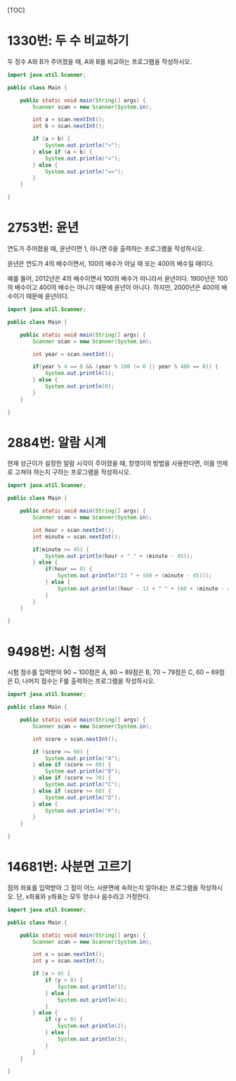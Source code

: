 [TOC]

# 1330번: 두 수 비교하기
두 정수 A와 B가 주어졌을 때, A와 B를 비교하는 프로그램을 작성하시오.
```java
import java.util.Scanner;

public class Main {

	public static void main(String[] args) {
		Scanner scan = new Scanner(System.in);

		int a = scan.nextInt();
		int b = scan.nextInt();

		if (a > b) {
			System.out.println(">");
		} else if (a < b) {
			System.out.println("<");
		} else {
			System.out.println("==");
		}
	}

}
```

# 2753번: 윤년
연도가 주어졌을 때, 윤년이면 1, 아니면 0을 출력하는 프로그램을 작성하시오.

윤년은 연도가 4의 배수이면서, 100의 배수가 아닐 때 또는 400의 배수일 때이다.

예를 들어, 2012년은 4의 배수이면서 100의 배수가 아니라서 윤년이다. 1900년은 100의 배수이고 400의 배수는 아니기 때문에 윤년이 아니다. 하지만, 2000년은 400의 배수이기 때문에 윤년이다.
``` java
import java.util.Scanner;

public class Main {

	public static void main(String[] args) {
		Scanner scan = new Scanner(System.in);

		int year = scan.nextInt();

		if(year % 4 == 0 && (year % 100 != 0 || year % 400 == 0)) {
			System.out.println(1);
		} else {
			System.out.println(0);
		}
	}

}
```

# 2884번: 알람 시계
현재 상근이가 설정한 알람 시각이 주어졌을 때, 창영이의 방법을 사용한다면, 이를 언제로 고쳐야 하는지 구하는 프로그램을 작성하시오.
``` java
import java.util.Scanner;

public class Main {

	public static void main(String[] args) {
		Scanner scan = new Scanner(System.in);

		int hour = scan.nextInt();
		int minute = scan.nextInt();

		if(minute >= 45) {
			System.out.println(hour + " " + (minute - 45));
		} else {
			if(hour == 0) {
				System.out.println("23 " + (60 + (minute - 45)));
			} else {
				System.out.println((hour - 1) + " " + (60 + (minute - 45)));
			}
		}
	}

}
```

# 9498번: 시험 성적
시험 점수를 입력받아 90 ~ 100점은 A, 80 ~ 89점은 B, 70 ~ 79점은 C, 60 ~ 69점은 D, 나머지 점수는 F를 출력하는 프로그램을 작성하시오.
``` java
import java.util.Scanner;

public class Main {

	public static void main(String[] args) {
		Scanner scan = new Scanner(System.in);

		int score = scan.nextInt();

		if (score >= 90) {
			System.out.println("A");
		} else if (score >= 80) {
			System.out.println("B");
		} else if (score >= 70) {
			System.out.println("C");
		} else if (score >= 60) {
			System.out.println("D");
		} else {
			System.out.println("F");
		}
	}

}
```

# 14681번: 사분면 고르기
점의 좌표를 입력받아 그 점이 어느 사분면에 속하는지 알아내는 프로그램을 작성하시오. 단, x좌표와 y좌표는 모두 양수나 음수라고 가정한다.
``` java
import java.util.Scanner;

public class Main {

	public static void main(String[] args) {
		Scanner scan = new Scanner(System.in);

		int x = scan.nextInt();
		int y = scan.nextInt();

		if (x > 0) {
			if (y > 0) {
				System.out.println(1);
			} else {
				System.out.println(4);
			}
		} else {
			if (y > 0) {
				System.out.println(2);
			} else {
				System.out.println(3);
			}
		}
	}

}
```
